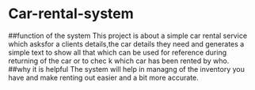 # Car-rental-system
 ##function of the system                                                                                                                                                              This project is about a simple car rental service which asksfor a clients details,the car details they need  and generates a simple text to show all that which can be used for reference during returning of the car or to chec k which car has been rented by who.                                                                                                  
 ##why it is helpful                                                                                                                                                                    The system will help in managng of the inventory you have and make renting out easier and a bit more accurate.                                                                                   
